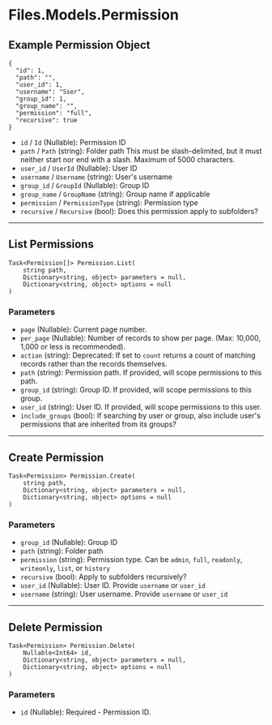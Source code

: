 # Files.Models.Permission

## Example Permission Object

```
{
  "id": 1,
  "path": "",
  "user_id": 1,
  "username": "Sser",
  "group_id": 1,
  "group_name": "",
  "permission": "full",
  "recursive": true
}
```

* `id` / `Id`  (Nullable<Int64>): Permission ID
* `path` / `Path`  (string): Folder path This must be slash-delimited, but it must neither start nor end with a slash. Maximum of 5000 characters.
* `user_id` / `UserId`  (Nullable<Int64>): User ID
* `username` / `Username`  (string): User's username
* `group_id` / `GroupId`  (Nullable<Int64>): Group ID
* `group_name` / `GroupName`  (string): Group name if applicable
* `permission` / `PermissionType`  (string): Permission type
* `recursive` / `Recursive`  (bool): Does this permission apply to subfolders?


---

## List Permissions

```
Task<Permission[]> Permission.List(
    string path, 
    Dictionary<string, object> parameters = null,
    Dictionary<string, object> options = null
)
```

### Parameters

* `page` (Nullable<Int64>): Current page number.
* `per_page` (Nullable<Int64>): Number of records to show per page.  (Max: 10,000, 1,000 or less is recommended).
* `action` (string): Deprecated: If set to `count` returns a count of matching records rather than the records themselves.
* `path` (string): Permission path.  If provided, will scope permissions to this path.
* `group_id` (string): Group ID.  If provided, will scope permissions to this group.
* `user_id` (string): User ID.  If provided, will scope permissions to this user.
* `include_groups` (bool): If searching by user or group, also include user's permissions that are inherited from its groups?


---

## Create Permission

```
Task<Permission> Permission.Create(
    string path, 
    Dictionary<string, object> parameters = null,
    Dictionary<string, object> options = null
)
```

### Parameters

* `group_id` (Nullable<Int64>): Group ID
* `path` (string): Folder path
* `permission` (string):  Permission type.  Can be `admin`, `full`, `readonly`, `writeonly`, `list`, or `history`
* `recursive` (bool): Apply to subfolders recursively?
* `user_id` (Nullable<Int64>): User ID.  Provide `username` or `user_id`
* `username` (string): User username.  Provide `username` or `user_id`


---

## Delete Permission

```
Task<Permission> Permission.Delete(
    Nullable<Int64> id, 
    Dictionary<string, object> parameters = null,
    Dictionary<string, object> options = null
)
```

### Parameters

* `id` (Nullable<Int64>): Required - Permission ID.
